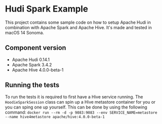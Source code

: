 # Hudi Spark Example

This project contains some sample code on how to setup Apache Hudi in combination with Apache Spark and Apache Hive.
It's made and tested in macOS 14 Sonoma.

## Component version
- Apache Hudi 0.14.1
- Apache Spark 3.4.2
- Apache Hive 4.0.0-beta-1

## Running the tests
To run the tests it is required to first have a Hive service running.
The `HoodieSparkSession` class can spin up a Hive metastore container for you or you can sping one up yourself.
This can be done by using the following command: `docker run --rm -d -p 9083:9083 --env SERVICE_NAME=metastore --name hive4metastore apache/hive:4.0.0-beta-1`
